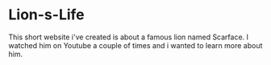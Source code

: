 # Lion-s-Life
This short website i've created is about a famous lion named Scarface. I watched him on Youtube a couple of times and i wanted to learn more about him.
